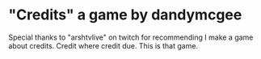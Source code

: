 # "Credits" a game by dandymcgee

Special thanks to "arshtvlive" on twitch for recommending I make a game about credits.
Credit where credit due.
This is that game.

